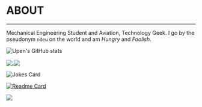 
# ABOUT
----
 Mechanical Engineering Student and Aviation, Technology Geek.
 I go by the pseudonym `ndeu` on the world and am *Hungry* and *Foolish*.
 

![Upen's GitHub stats](https://github-readme-stats.vercel.app/api?username=UpenTech&show_icons=true&theme=dark)
<!-- Markdown -->
<a href="https://github.com/anuraghazra/github-readme-stats">
  <img align="center" src="https://github-readme-stats.vercel.app/api/pin/?username=anuraghazra&repo=github-readme-stats" />
</a>
<a href="https://github.com/anuraghazra/convoychat">
  <img align="center" src="https://github-readme-stats.vercel.app/api/pin/?username=UpenTech&repo=__Calculator" />
</a>


![Jokes Card](https://readme-jokes.vercel.app/api)


[![Readme Card](https://github-readme-stats.vercel.app/api/pin/?username=UpenTech&repo=__Calculator)](https://github.com/UpenTech/__Calculator)

<img src="https://img.shields.io/badge/ProtonMail-8B89CC?style=for-the-badge&logo=protonmail&logoColor=white">

